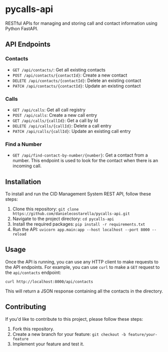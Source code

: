 # pycalls-api
RESTful APIs for managing and storing call and contact information using Python FastAPI.

API Endpoints
-------------

### Contacts

*   `GET /api/contacts/`: Get all existing contacts
*   `POST /api/contacts/{contactId}`: Create a new contact
*   `DELETE /api/contacts/{contactId}`: Delete an existing contact
*   `PATCH /api/contacts/{contactId}`: Update an existing contact

### Calls

*   `GET /api/calls`: Get all call registry
*   `POST /api/calls`: Create a new call entry
*   `GET /api/calls/{callId}`: Get a call by Id
*   `DELETE /api/calls/{callId}`: Delete a call entry
*   `PATCH /api/calls/{callId}`: Update an existing call entry

### Find a Number

*   `GET /api/find-contact-by-number/{number}`: Get a contact from a number. This endpoint is used to look for the contact when there is an incoming call.

Installation
------------

To install and run the CID Management System REST API, follow these steps:

1.  Clone this repository: `git clone https://github.com/danielecostarella/pycalls-api.git`
2.  Navigate to the project directory: `cd pycalls-api`
3.  Install the required packages: `pip install -r requirements.txt`
4.  Run the API: `uvicorn app.main:app --host localhost --port 8000 --reload`

Usage
-----

Once the API is running, you can use any HTTP client to make requests to the API endpoints. For example, you can use `curl` to make a `GET` request to the `api/contacts` endpoint:

    curl http://localhost:8000/api/contacts

This will return a JSON response containing all the contacts in the directory.

Contributing
------------

If you'd like to contribute to this project, please follow these steps:

1.  Fork this repository.
2.  Create a new branch for your feature: `git checkout -b feature/your-feature`
3.  Implement your feature and test it.
